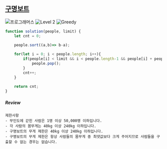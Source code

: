 ## [구명보트](https://school.programmers.co.kr/learn/courses/30/lessons/42885)

<img src="https://img.shields.io/badge/-프로그래머스-1e2a3c" alt="프로그래머스"/> <img src="https://img.shields.io/badge/-Level 2-green" alt="Level 2"/> <img src="https://img.shields.io/badge/-Greedy-red" alt="Greedy"/> 

```js
function solution(people, limit) {
    let cnt = 0;
    
    people.sort((a,b)=> b-a);

    for(let i = 0; i < people.length; i++){    
        if(people[i] < limit && i < people.length-1 && people[i] + people.at(-1) <= limit){
            people.pop();
        } 
        cnt++;
    }
    
    return cnt;
}
```

##### Review 

```
제한사항
- 무인도에 갇힌 사람은 1명 이상 50,000명 이하입니다.
- 각 사람의 몸무게는 40kg 이상 240kg 이하입니다.
- 구명보트의 무게 제한은 40kg 이상 240kg 이하입니다.
- 구명보트의 무게 제한은 항상 사람들의 몸무게 중 최댓값보다 크게 주어지므로 사람들을 구출할 수 없는 경우는 없습니다.
```
